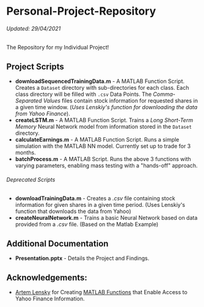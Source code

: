 # Personal-Project-Repository

###### Updated: 29/04/2021

The Repository for my Individual Project!

## Project Scripts

- __downloadSequencedTrainingData.m__ - A MATLAB Function Script. Creates a `Dataset` directory with sub-directories for each class. Each class directory will be filled with `.csv` Data Points. The *Comma-Separated Values* files contain stock information for requested shares in a given time window. (*Uses Lenskiy's function for downloading the data from Yahoo Finance*).
- **createLSTM.m** - A MATLAB Function Script. Trains a *Long Short-Term Memory* Neural Network model from information stored in the `Dataset` directory.
- **calculateEarnings.m** - A MATLAB Function Script. Runs a simple simulation with the MATLAB NN model. Currently set up to trade for 3 months.
- **batchProcess.m** - A MATLAB Script. Runs the above 3 functions with varying parameters, enabling mass testing with a "hands-off" approach.

###### Deprecated Scripts

* __downloadTrainingData.m__ - Creates a _.csv_ file containing stock information for given shares in a given time period. (Uses Lenskiy's function that downloads the data from Yahoo)
* __createNeuralNetwork.m__ - Trains a basic Neural Network based on data provided from a _.csv_ file. (Based on the Matlab Example)

## Additional Documentation

- **Presentation.pptx** - Details the Project and Findings.


## Acknowledgements:

- [Artem Lensky](https://github.com/Lenskiy) for Creating [MATLAB Functions](https://github.com/Lenskiy/Yahoo-Quandl-Market-Data-Donwloader) that Enable Access to Yahoo Finance Information.